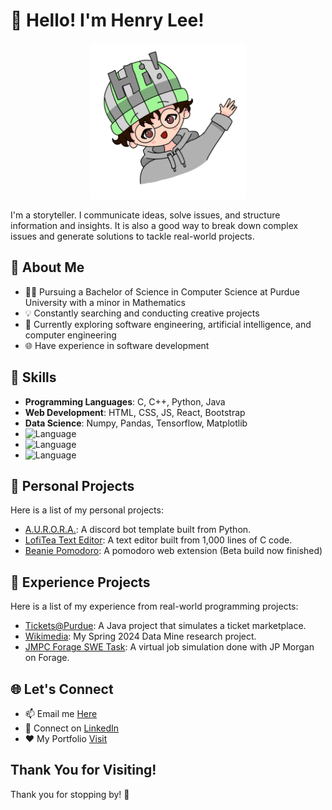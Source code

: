 <!-- Header -->
# 👋 Hello! I'm Henry Lee!
<p align="center" width="100%">
    <img src="hi.jpg" alt="Header" width="250"/>
</p>

I'm a storyteller. I communicate ideas, solve issues, and structure information and insights. It is also a good way to break down complex issues and generate solutions to tackle real-world projects.

<!-- About Me -->
## 🧐 About Me

- 👨‍🎓 Pursuing a Bachelor of Science in Computer Science at Purdue University with a minor in Mathematics
- 💡 Constantly searching and conducting creative projects
- 📓 Currently exploring software engineering, artificial intelligence, and computer engineering
- 🌐 Have experience in software development

<!-- Skills -->
## 🔧 Skills

- **Programming Languages**: C, C++, Python, Java
- **Web Development**: HTML, CSS, JS, React, Bootstrap
- **Data Science**: Numpy, Pandas, Tensorflow, Matplotlib
- ![Language](https://img.shields.io/badge/language-Python-blue)
- ![Language](https://img.shields.io/badge/language-C-blue)
- ![Language](https://img.shields.io/badge/language-Java-blue)

<!-- My Projects -->
## 🚀 Personal Projects

Here is a list of my personal projects:

- [A.U.R.O.R.A.](https://github.com/LofiTea/A.U.R.O.R.A.): A discord bot template built from Python.
- [LofiTea Text Editor](https://github.com/LofiTea/lofitea-text-editor): A text editor built from 1,000 lines of C code.
- [Beanie Pomodoro](https://github.com/LofiTea/beanie-pomodoro): A pomodoro web extension (Beta build now finished)

<!-- My Research -->
## 🔨 Experience Projects

Here is a list of my experience from real-world programming projects:

- [Tickets@Purdue](https://github.com/LofiTea/TicketsAtPurdue): A Java project that simulates a ticket marketplace.
- [Wikimedia](https://github.com/LofiTea/Wikidata-Mismatches): My Spring 2024 Data Mine research project.
- [JMPC Forage SWE Task](https://github.com/LofiTea/forage-jpmc-swe-task-1): A virtual job simulation done with JP Morgan on Forage.

<!-- Let's Connect -->
## 🌐 Let's Connect

- 📫 Email me [Here](https://iwilldiscoveraurora@gmail.com)
- 💬 Connect on [LinkedIn](https://www.linkedin.com/in/lofitea)
- ❤️ My Portfolio [Visit](https://lofitea-portfolio.vercel.app/)

<!-- Footer -->
## Thank You for Visiting!

Thank you for stopping by! 🚀